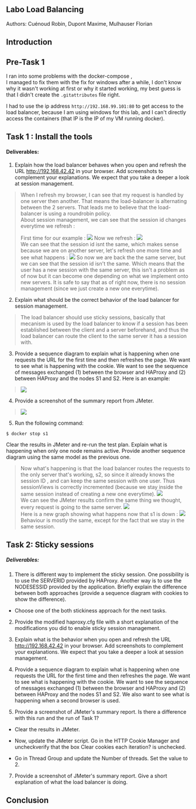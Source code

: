 ## Labo Load Balancing 

Authors: Cuénoud Robin, Dupont Maxime, Mulhauser Florian


## Introduction


## Pre-Task 1

I ran into some problems with the docker-compose ,   
I managed to fix them with the fix for windows after a while, I don't know why it wasn't working at first
or why it started working, my best guess is that I didn't create the `.gitattributes` file right.

I had to use the ip address `http://192.168.99.101:80` to get access to the load balancer, because I am using windows for this lab, and I can't directly access the containers (that IP is the IP of my VM running docker).


## Task 1 : Install the tools


#### Deliverables:

1. Explain how the load balancer behaves when you open and refresh the URL http://192.168.42.42 in your browser. Add screenshots to complement your explanations. We expect that you take a deeper a look at session management.

> When I refresh my browser, I can see that my request is handled by one server then another. That means the load-balancer is alternating between the 2 servers. That leads me to believe that the load-balancer is using a roundrobin policy.   
About session management, we can see that the session id changes everytime we refresh : 
>
>First time for our example :
>![](images/1.1.1.PNG)
>Now we refresh : 
![](images/1.1.2.PNG)  
We can see that the session id isnt the same, which makes sense because we are on another server, let's refresh one more time and see what happens :
![](images/1.1.3.PNG) 
So now we are back the the same server, but we can see that the session id isn't the same. Which means that the user has a new session with the same server, this isn't a problem as of now but it can become one depending on what we implement onto new servers. It is safe to say that as of right now, there is no session management (since we just create a new one everytime).



2. Explain what should be the correct behavior of the load balancer for session management.

> The load balancer should use sticky sessions, basically that mecanism is used by the load balancer to know if a session has been established between the client and a server beforehand, and thus the load balancer can route the client to the same server it has a session with.

3. Provide a sequence diagram to explain what is happening when one requests the URL for the first time and then refreshes the page. We want to see what is happening with the cookie. We want to see the sequence of messages exchanged (1) between the browser and HAProxy and (2) between HAProxy and the nodes S1 and S2. Here is an example:



> ![](images/1.3.png)



4. Provide a screenshot of the summary report from JMeter.


> ![](images/1.4.PNG)


5. Run the following command:

`$ docker stop s1`

Clear the results in JMeter and re-run the test plan. Explain what is happening when only one node remains active. Provide another sequence diagram using the same model as the previous one.

> Now what's happening is that the load balancer routes the requests to the only server that's working, s2, so since it already knows the session ID , and can keep the same session with one user. Thus sessionViews is correctly incremented (because we stay inside the same session instead of creating a new one everytime).
![](images/1.5.1.PNG)  
> We can see the JMeter results confirm the same thing we thought, every request is going to the same server. 
![](images/1.5.2.PNG)  
>Here is a new graph showing what happens now that s1 is down :
![](images/1.5.3.png)  
> Behaviour is mostly the same, except for the fact that we stay in the same session.

## Task 2: Sticky sessions

##### Deliverables:

1. There is different way to implement the sticky session. One possibility is to use the SERVERID provided by HAProxy. Another way is to use the NODESESSID provided by the application. Briefly explain the difference between both approaches (provide a sequence diagram with cookies to show the difference).
* Choose one of the both stickiness approach for the next tasks.  

2. Provide the modified haproxy.cfg file with a short explanation of the modifications you did to enable sticky session management.

3. Explain what is the behavior when you open and refresh the URL http://192.168.42.42 in your browser. Add screenshots to complement your explanations. We expect that you take a deeper a look at session management.

4. Provide a sequence diagram to explain what is happening when one requests the URL for the first time and then refreshes the page. We want to see what is happening with the cookie. We want to see the sequence of messages exchanged (1) between the browser and HAProxy and (2) between HAProxy and the nodes S1 and S2. We also want to see what is happening when a second browser is used.

5. Provide a screenshot of JMeter's summary report. Is there a difference with this run and the run of Task 1?

* Clear the results in JMeter.

* Now, update the JMeter script. Go in the HTTP Cookie Manager and uncheckverify that the box Clear cookies each iteration? is unchecked.

* Go in Thread Group and update the Number of threads. Set the value to 2.

7. Provide a screenshot of JMeter's summary report. Give a short explanation of what the load balancer is doing.




## Conclusion